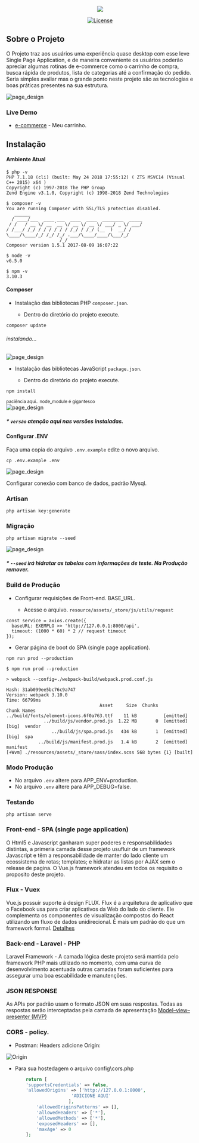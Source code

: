 <p align="center"><img src="https://warlord0blog.files.wordpress.com/2018/03/vue-laravel.png?w=300"></p>

<p align="center">
<a href="https://packagist.org/packages/laravel/framework"><img src="https://poser.pugx.org/laravel/framework/license.svg" alt="License"></a>
</p>

## Sobre o Projeto

O Projeto traz aos usuários uma experiência quase desktop com esse leve Single Page Application, e de maneira conveniente os usuários poderão apreciar algumas rotinas de e-commerce como o carrinho de compra, busca rápida de produtos, lista de categorias até a confirmação do pedido. Seria simples avaliar mas o grande ponto neste projeto são as tecnologias e boas práticas presentes na sua estrutura.

![page_design](https://s3.us-east-2.amazonaws.com/eaadk4yfoubad0tmoq3cert/notebooks/home.png)

### Live Demo

  * <a href="http://www.tlss-cloud.com.br/#/home" target="_blank">e-commerce</a> - Meu carrinho.

## Instalação

#### Ambiente Atual

```shell
$ php -v
PHP 7.1.18 (cli) (built: May 24 2018 17:55:12) ( ZTS MSVC14 (Visual C++ 2015) x64 )
Copyright (c) 1997-2018 The PHP Group
Zend Engine v3.1.0, Copyright (c) 1998-2018 Zend Technologies
```

```shell
$ composer -v
You are running Composer with SSL/TLS protection disabled.
   ______
  / ____/___  ____ ___  ____  ____  ________  _____
 / /   / __ \/ __ `__ \/ __ \/ __ \/ ___/ _ \/ ___/
/ /___/ /_/ / / / / / / /_/ / /_/ (__  )  __/ /
\____/\____/_/ /_/ /_/ .___/\____/____/\___/_/
                    /_/
Composer version 1.5.1 2017-08-09 16:07:22

```
```shell
$ node -v
v6.5.0
```

```shell
$ npm -v
3.10.3
```
#### Composer

* Instalação das bibliotecas PHP `composer.json`.

    - Dentro do diretório do projeto execute.

```shell
composer update
```
###### instalando...

![page_design](https://s3.us-east-2.amazonaws.com/eaadk4yfoubad0tmoq3cert/notebooks/composer_update.png)


* Instalação das bibliotecas JavaScript  `package.json`.

  - Dentro do diretório do projeto execute.

```shell
npm install
```
   <small>paciência aqui.. node_module é gigantesco</small>      
![page_design](https://s3.us-east-2.amazonaws.com/eaadk4yfoubad0tmoq3cert/notebooks/npm_install.png)
##### * `versão` atenção aqui nas versões instaladas.

#### Configurar .ENV 

Faça uma copia do arquivo `.env.example` edite o novo arquivo.

```shell
cp .env.example .env
```
![page_design](https://s3.us-east-2.amazonaws.com/eaadk4yfoubad0tmoq3cert/notebooks/laravel_env.png)


Configurar conexão com banco de dados, padrão Mysql.

### Artisan

```shell
php artisan key:generate
```

### Migração

```shell
php artisan migrate --seed
```
![page_design](https://s3.us-east-2.amazonaws.com/eaadk4yfoubad0tmoq3cert/notebooks/migration.png)

##### * `--seed` irá hidratar as tabelas com informações de teste. Na Produção remover.  

### Build de Produção

- Configurar requisições de Front-end. BASE_URL.
    
    * Acesse o arquivo. `resource/assets/_store/js/utils/request`
    
```shell
const service = axios.create({
  baseURL: EXEMPLO >> 'http://127.0.0.1:8000/api', 
  timeout: (1000 * 60) * 2 // request timeout
});
```

- Gerar página de boot do SPA (single page application).
```shell
npm run prod --production
```
```shell
$ npm run prod --production

> webpack --config=./webpack-build/webpack.prod.conf.js

Hash: 31ab099ee5bc76c9a747
Version: webpack 3.10.0
Time: 66799ms
                                   Asset     Size  Chunks                    Chunk Names
../build/fonts/element-icons.6f0a763.ttf    11 kB          [emitted]
              ../build/js/vendor.prod.js  1.22 MB       0  [emitted]  [big]  vendor
                 ../build/js/spa.prod.js   434 kB       1  [emitted]  [big]  spa
            ../build/js/manifest.prod.js   1.4 kB       2  [emitted]         manifest
[+Wvm] ./resources/assets/_store/sass/index.scss 568 bytes {1} [built]

```

### Modo Produção

 - No arquivo `.env` altere para APP_ENV=production.
 - No arquivo `.env` altere para APP_DEBUG=false.

### Testando

```shell
php artisan serve
```

### Front-end - SPA (single page application)

O Html5 e Javascript ganharam super poderes e responsabilidades distintas, a primeria camada desse projeto usufluir de um framework Javascript e têm a responsabilidade de manter do lado cliente um ecossistema de rotas; templates; e hidratar as listas por AJAX sem o release de pagina. O Vue.js framework atendeu em todos os requisito o proposito deste projeto.

### Flux - Vuex

Vue.js possuir suporte à design FLUX. Flux é a arquitetura de aplicativo que o Facebook usa para criar aplicativos da Web do lado do cliente. Ele complementa os componentes de visualização compostos do React utilizando um fluxo de dados unidirecional. É mais um padrão do que um framework formal. [Detalhes](https://youtu.be/nYkdrAPrdcw?list=PLb0IAmt7-GS188xDYE-u1ShQmFFGbrk0v)  

### Back-end - Laravel - PHP

Laravel Framework - A camada lógica deste projeto será mantida pelo framework PHP mais utilizado no momento, com uma curva de desenvolvimento acentuada outras camadas foram suficientes para assegurar uma boa escabilidade e manutenções. 

### JSON RESPONSE

As APIs por padrão usam o formato JSON em suas respostas. Todas as respostas serão interceptadas pela camada de apresentação [Model–view–presenter (MVP)](https://pt.wikipedia.org/wiki/Model-view-presenter)

### CORS - policy.
 
 - Postman: Headers adicione Origin:

![Origin](https://s3.us-east-2.amazonaws.com/eaadk4yfoubad0tmoq3cert/certificados/headers.png)

 - Para sua hostedagem o arquivo config\cors.php
    ```php
        return [   
        'supportsCredentials' => false,
        'allowedOrigins' => ['http://127.0.0.1:8000',
                         'ADICIONE AQUI'
                        ],
            'allowedOriginsPatterns' => [],
            'allowedHeaders' => ['*'],
            'allowedMethods' => ['*'],
            'exposedHeaders' => [],
            'maxAge' => 0
        ];
   ```